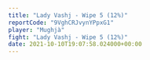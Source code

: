 ```yaml
---
title: "Lady Vashj - Wipe 5 (12%)"
reportCode: "9VghCRJvynYPpxG1"
player: "Mughjà"
fight: "Lady Vashj - Wipe 5 (12%)"
date: 2021-10-10T19:07:58.024000+00:00
---
```

